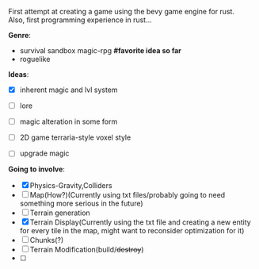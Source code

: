 First attempt at creating a game using the bevy game engine for rust.\
Also, first programming experience in rust...

__Genre__:
- survival sandbox magic-rpg **#favorite idea so far**
- roguelike


__Ideas__:
- [x] inherent magic and lvl system
- [ ] lore
- [ ] magic alteration in some form
- [ ] 2D game terraria-style voxel style
- [ ] upgrade magic


__Going to involve__:
- [x] Physics-Gravity,Colliders 
- [ ] Map(How?)(Currently using txt files/probably going to need something more serious in the future)
- [ ] Terrain generation
- [x] Terrain Display(Currently using the txt file and creating a new entity for every tile in the map,
might want to reconsider optimization for it)
- [ ] Chunks(?)
- [ ] Terrain Modification(build/~~destroy~~)
- [ ] 
